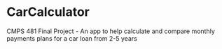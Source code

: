 # CarCalculator
CMPS 481 Final Project - An app to help calculate and compare monthly payments plans for a car loan from 2-5 years
